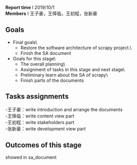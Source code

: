  **Report time** I 2019/10/1\
 **Members** I 王子豪，王怿临，王初程，张新豪

## Goals
- Final goals\
     - Restore the software architecture of scrapy project.\
     - Finish the SA document
- Goals for this stage\
     - The overall planning\
     - Assignment of tasks in this stage and next stage\
     - Preliminary learn about the SA of scrapy\
     - Finish parts of the documents
 
## Tasks assignments
-王子豪：write introduction and arrange the documents\
-王怿临：write content view part\
-王初程：write stakeholders part\
-张新豪：write development view part

## Outcomes of this stage
showed in sa_document


